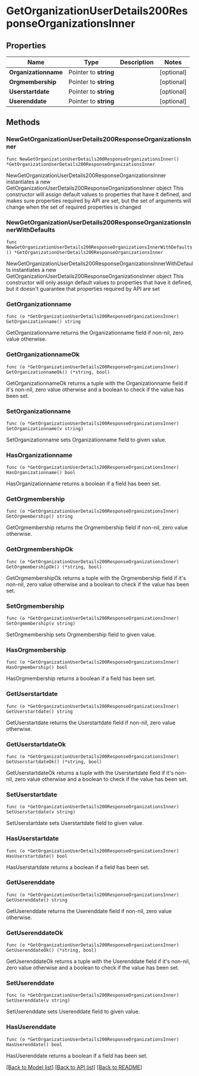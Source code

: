 # GetOrganizationUserDetails200ResponseOrganizationsInner

## Properties

Name | Type | Description | Notes
------------ | ------------- | ------------- | -------------
**Organizationname** | Pointer to **string** |  | [optional] 
**Orgmembership** | Pointer to **string** |  | [optional] 
**Userstartdate** | Pointer to **string** |  | [optional] 
**Userenddate** | Pointer to **string** |  | [optional] 

## Methods

### NewGetOrganizationUserDetails200ResponseOrganizationsInner

`func NewGetOrganizationUserDetails200ResponseOrganizationsInner() *GetOrganizationUserDetails200ResponseOrganizationsInner`

NewGetOrganizationUserDetails200ResponseOrganizationsInner instantiates a new GetOrganizationUserDetails200ResponseOrganizationsInner object
This constructor will assign default values to properties that have it defined,
and makes sure properties required by API are set, but the set of arguments
will change when the set of required properties is changed

### NewGetOrganizationUserDetails200ResponseOrganizationsInnerWithDefaults

`func NewGetOrganizationUserDetails200ResponseOrganizationsInnerWithDefaults() *GetOrganizationUserDetails200ResponseOrganizationsInner`

NewGetOrganizationUserDetails200ResponseOrganizationsInnerWithDefaults instantiates a new GetOrganizationUserDetails200ResponseOrganizationsInner object
This constructor will only assign default values to properties that have it defined,
but it doesn't guarantee that properties required by API are set

### GetOrganizationname

`func (o *GetOrganizationUserDetails200ResponseOrganizationsInner) GetOrganizationname() string`

GetOrganizationname returns the Organizationname field if non-nil, zero value otherwise.

### GetOrganizationnameOk

`func (o *GetOrganizationUserDetails200ResponseOrganizationsInner) GetOrganizationnameOk() (*string, bool)`

GetOrganizationnameOk returns a tuple with the Organizationname field if it's non-nil, zero value otherwise
and a boolean to check if the value has been set.

### SetOrganizationname

`func (o *GetOrganizationUserDetails200ResponseOrganizationsInner) SetOrganizationname(v string)`

SetOrganizationname sets Organizationname field to given value.

### HasOrganizationname

`func (o *GetOrganizationUserDetails200ResponseOrganizationsInner) HasOrganizationname() bool`

HasOrganizationname returns a boolean if a field has been set.

### GetOrgmembership

`func (o *GetOrganizationUserDetails200ResponseOrganizationsInner) GetOrgmembership() string`

GetOrgmembership returns the Orgmembership field if non-nil, zero value otherwise.

### GetOrgmembershipOk

`func (o *GetOrganizationUserDetails200ResponseOrganizationsInner) GetOrgmembershipOk() (*string, bool)`

GetOrgmembershipOk returns a tuple with the Orgmembership field if it's non-nil, zero value otherwise
and a boolean to check if the value has been set.

### SetOrgmembership

`func (o *GetOrganizationUserDetails200ResponseOrganizationsInner) SetOrgmembership(v string)`

SetOrgmembership sets Orgmembership field to given value.

### HasOrgmembership

`func (o *GetOrganizationUserDetails200ResponseOrganizationsInner) HasOrgmembership() bool`

HasOrgmembership returns a boolean if a field has been set.

### GetUserstartdate

`func (o *GetOrganizationUserDetails200ResponseOrganizationsInner) GetUserstartdate() string`

GetUserstartdate returns the Userstartdate field if non-nil, zero value otherwise.

### GetUserstartdateOk

`func (o *GetOrganizationUserDetails200ResponseOrganizationsInner) GetUserstartdateOk() (*string, bool)`

GetUserstartdateOk returns a tuple with the Userstartdate field if it's non-nil, zero value otherwise
and a boolean to check if the value has been set.

### SetUserstartdate

`func (o *GetOrganizationUserDetails200ResponseOrganizationsInner) SetUserstartdate(v string)`

SetUserstartdate sets Userstartdate field to given value.

### HasUserstartdate

`func (o *GetOrganizationUserDetails200ResponseOrganizationsInner) HasUserstartdate() bool`

HasUserstartdate returns a boolean if a field has been set.

### GetUserenddate

`func (o *GetOrganizationUserDetails200ResponseOrganizationsInner) GetUserenddate() string`

GetUserenddate returns the Userenddate field if non-nil, zero value otherwise.

### GetUserenddateOk

`func (o *GetOrganizationUserDetails200ResponseOrganizationsInner) GetUserenddateOk() (*string, bool)`

GetUserenddateOk returns a tuple with the Userenddate field if it's non-nil, zero value otherwise
and a boolean to check if the value has been set.

### SetUserenddate

`func (o *GetOrganizationUserDetails200ResponseOrganizationsInner) SetUserenddate(v string)`

SetUserenddate sets Userenddate field to given value.

### HasUserenddate

`func (o *GetOrganizationUserDetails200ResponseOrganizationsInner) HasUserenddate() bool`

HasUserenddate returns a boolean if a field has been set.


[[Back to Model list]](../README.md#documentation-for-models) [[Back to API list]](../README.md#documentation-for-api-endpoints) [[Back to README]](../README.md)


